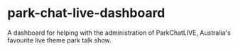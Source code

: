 # park-chat-live-dashboard
A dashboard for helping with the administration of ParkChatLIVE, Australia's favourite live theme park talk show.
